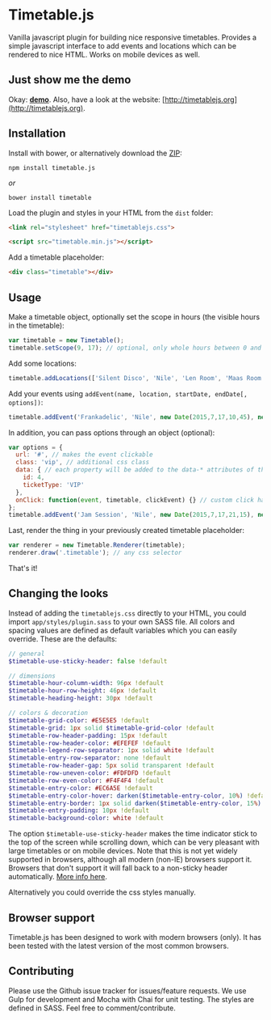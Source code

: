 # Timetable.js
Vanilla javascript plugin for building nice responsive timetables. Provides a simple javascript interface to add events and locations which can be rendered to nice HTML. Works on mobile devices as well.

## Just show me the demo
Okay: [**demo**](http://timetablejs.grible.co). Also, have a look at the website: [http://timetablejs.org](http://timetablejs.org).

## Installation
Install with bower, or alternatively download the [ZIP](https://github.com/Grible/timetable.js/archive/master.zip):

```
npm install timetable.js
```
_or_
```
bower install timetable
```

Load the plugin and styles in your HTML from the `dist` folder:
```html
<link rel="stylesheet" href="timetablejs.css">

<script src="timetable.min.js"></script>
```
Add a timetable placeholder:
```html
<div class="timetable"></div>
```

## Usage
Make a timetable object, optionally set the scope in hours (the visible hours in the timetable):
```javascript
var timetable = new Timetable();
timetable.setScope(9, 17); // optional, only whole hours between 0 and 23
```
Add some locations:
```javascript
timetable.addLocations(['Silent Disco', 'Nile', 'Len Room', 'Maas Room']);
```
Add your events using `addEvent(name, location, startDate, endDate[, options])`:
```javascript
timetable.addEvent('Frankadelic', 'Nile', new Date(2015,7,17,10,45), new Date(2015,7,17,12,30));
```

In addition, you can pass options through an object (optional):
```javascript
var options = {
  url: '#', // makes the event clickable
  class: 'vip', // additional css class
  data: { // each property will be added to the data-* attributes of the DOM node for this event
    id: 4,
    ticketType: 'VIP'
  },
  onClick: function(event, timetable, clickEvent) {} // custom click handler, which is passed the event object and full timetable as context  
};
timetable.addEvent('Jam Session', 'Nile', new Date(2015,7,17,21,15), new Date(2015,7,17,23,30), options);
 ```

Last, render the thing in your previously created timetable placeholder:
```javascript
var renderer = new Timetable.Renderer(timetable);
renderer.draw('.timetable'); // any css selector
```
That's it!

## Changing the looks
Instead of adding the `timetablejs.css` directly to your HTML, you could import `app/styles/plugin.sass` to your own SASS file. All colors and spacing values are defined as default variables which you can easily override. These are the defaults:
```sass
// general
$timetable-use-sticky-header: false !default

// dimensions
$timetable-hour-column-width: 96px !default
$timetable-hour-row-height: 46px !default
$timetable-heading-height: 30px !default

// colors & decoration
$timetable-grid-color: #E5E5E5 !default
$timetable-grid: 1px solid $timetable-grid-color !default
$timetable-row-header-padding: 15px !default
$timetable-row-header-color: #EFEFEF !default
$timetable-legend-row-separator: 1px solid white !default
$timetable-entry-row-separator: none !default
$timetable-row-header-gap: 5px solid transparent !default
$timetable-row-uneven-color: #FDFDFD !default
$timetable-row-even-color: #F4F4F4 !default
$timetable-entry-color: #EC6A5E !default
$timetable-entry-color-hover: darken($timetable-entry-color, 10%) !default
$timetable-entry-border: 1px solid darken($timetable-entry-color, 15%) !default
$timetable-entry-padding: 10px !default
$timetable-background-color: white !default
```

The option `$timetable-use-sticky-header` makes the time indicator stick to the top of the screen while scrolling down, which can be very pleasant with large timetables or on mobile devices. Note that this is not yet widely supported in browsers, although all modern (non-IE) browsers support it. Browsers that don't support it will fall back to a non-sticky header automatically. [More info here](https://caniuse.com/#feat=css-sticky). 

Alternatively you could override the css styles manually.

## Browser support
Timetable.js has been designed to work with modern browsers (only). It has been tested with the latest version of the most common browsers.

## Contributing
Please use the Github issue tracker for issues/feature requests. We use Gulp for development and Mocha with Chai for unit testing. The styles are defined in SASS. Feel free to comment/contribute.
